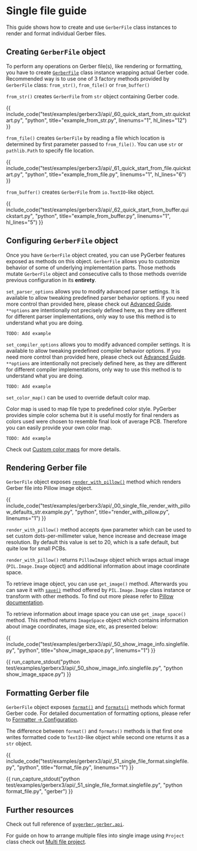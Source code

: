 # Single file guide

This guide shows how to create and use `GerberFile` class instances to render and format
individual Gerber files.

## Creating `GerberFile` object

To perform any operations on Gerber file(s), like rendering or formatting, you have to
create
[`GerberFile`](./20_pygerber_gerber_api_reference.md#pygerber.gerber.api.GerberFile)
class instance wrapping actual Gerber code. Recommended way is to use one of 3 factory
methods provided by `GerberFile` class: `from_str()`, `from_file()` or `from_buffer()`

`from_str()` creates `GerberFile` from `str` object containing Gerber code.

{{ include_code("test/examples/gerberx3/api/_60_quick_start_from_str.quickstart.py", "python", title="example_from_str.py", linenums="1", hl_lines="12") }}

`from_file()` creates `GerberFile` by reading a file which location is determined by
first parameter passed to `from_file()`. You can use `str` or `pathlib.Path` to specify
file location.

{{ include_code("test/examples/gerberx3/api/_61_quick_start_from_file.quickstart.py", "python", title="example_from_file.py", linenums="1", hl_lines="6") }}

`from_buffer()` creates `GerberFile` from `io.TextIO`-like object.

{{ include_code("test/examples/gerberx3/api/_62_quick_start_from_buffer.quickstart.py", "python", title="example_from_buffer.py", linenums="1", hl_lines="5") }}

## Configuring `GerberFile` object

Once you have `GerberFile` object created, you can use PyGerber features exposed as
methods on this object. `GerberFile` allows you to customize behavior of some of
underlying implementation parts. Those methods mutate `GerberFile` object and
consecutive calls to those methods override previous configuration in its **entirety**.

`set_parser_options` allows you to modify advanced parser settings. It is available to
allow tweaking predefined parser behavior options. If you need more control than
provided here, please check out
[Advanced Guide](../30_advanced_guide/00_introduction.md). `**options` are intentionally
not precisely defined here, as they are different for different parser implementations,
only way to use this method is to understand what you are doing.

`TODO: Add example`

`set_compiler_options` allows you to modify advanced compiler settings. It is available
to allow tweaking predefined compiler behavior options. If you need more control than
provided here, please check out
[Advanced Guide](../30_advanced_guide/00_introduction.md). `**options` are intentionally
not precisely defined here, as they are different for different compiler
implementations, only way to use this method is to understand what you are doing.

`TODO: Add example`

`set_color_map()` can be used to override default color map.

Color map is used to map file type to predefined color style. PyGerber provides simple
color schema but it is useful mostly for final renders as colors used were chosen to
resemble final look of average PCB. Therefore you can easily provide your own color map.

`TODO: Add example`

Check out [Custom color maps](../10_custom_color_maps.md) for more details.

## Rendering Gerber file

`GerberFile` object exposes
[`render_with_pillow()`](../../reference/pygerber/gerber/api/__init__.html#pygerber.gerber.api.GerberFile.render_with_pillow)
method which renders Gerber file into Pillow image object.

{{ include_code("test/examples/gerberx3/api/_00_single_file_render_with_pillow_defaults_str.example.py", "python", title="render_with_pillow.py", linenums="1") }}

`render_with_pillow()` method accepts `dpmm` parameter which can be used to set custom
dots-per-millimeter value, hence increase and decrease image resolution. By default this
value is set to 20, which is a safe default, but quite low for small PCBs.

`render_with_pillow()` returns `PillowImage` object which wraps actual image
(`PIL.Image.Image` object) and additional information about image coordinate space.

To retrieve image object, you can use `get_image()` method. Afterwards you can save it
with
[`save()`](https://pillow.readthedocs.io/en/stable/reference/Image.html#PIL.Image.Image.save)
method offered by `PIL.Image.Image` class instance or transform with other methods. To
find out more please refer to
[Pillow documentation](https://pillow.readthedocs.io/en/stable/).

To retrieve information about image space you can use `get_image_space()` method. This
method returns `ImageSpace` object which contains information about image coordinates,
image size, etc, as presented below:

{{ include_code("test/examples/gerberx3/api/_50_show_image_info.singlefile.py", "python", title="show_image_space.py", linenums="1") }}

{{ run_capture_stdout("python test/examples/gerberx3/api/_50_show_image_info.singlefile.py", "python show_image_space.py") }}

## Formatting Gerber file

`GerberFile` object exposes
[`format()`](../../reference/pygerber/gerber/api/__init__.html#pygerber.gerber.api.GerberFile.format)
and
[`formats()`](../../reference/pygerber/gerber/api/__init__.html#pygerber.gerber.api.GerberFile.formats)
methods which format Gerber code. For detailed documentation of formatting options,
please refer to [Formatter -> Configuration](../60_formatter/10_configuration.md).

The difference between `format()` and `formats()` methods is that first one writes
formatted code to `TextIO`-like object while second one returns it as a `str` object.

{{ include_code("test/examples/gerberx3/api/_51_single_file_format.singlefile.py", "python", title="format_file.py", linenums="1") }}

{{ run_capture_stdout("python test/examples/gerberx3/api/_51_single_file_format.singlefile.py", "python format_file.py", "gerber") }}

## Further resources

Check out full reference of
[`pygerber.gerber.api`](../../reference/pygerber/gerber/api/__init__.md).

For guide on how to arrange multiple files into single image using `Project` class check
out [Multi file project](./02_multi_file_project.md).
